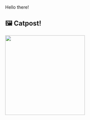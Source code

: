 Hello there!



## 🖼️ Catpost!

<sub>
    <img src="https://cdn2.thecatapi.com/images/23q.jpg" height="256">
</sub>

